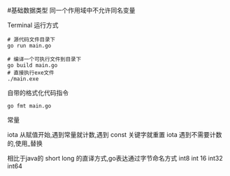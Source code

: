 #基础数据类型
同一个作用域中不允许同名变量

Terminal 运行方式
```shell
# 源代码文件目录下
go run main.go

# 编译一个可执行文件到目录下
go build main.go
# 直接执行exe文件
./main.exe
```

自带的格式化代码指令
```shell
go fmt main.go
```
常量

iota 从赋值开始,遇到常量就计数,遇到 const 关键字就重置
iota 遇到不需要计数的,使用_替换

相比于java的 short long 的直译方式,go表达通过字节命名方式 int8 int 16 int32 int64
